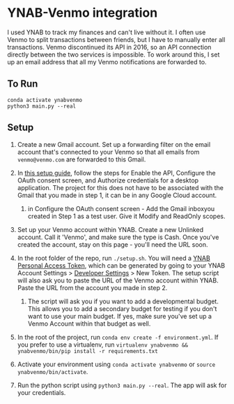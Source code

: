 # YNAB-Venmo integration

I used YNAB to track my finances and can't live without it. I often use Venmo to split transactions between friends, but I have to manually enter all transactions. Venmo discontinued its API in 2016, so an API connection directly between the two services is impossible. 
To work around this, I set up an email address that all my Venmo notifications are forwarded to.

## To Run

```
conda activate ynabvenmo
python3 main.py --real
```


## Setup 

1. Create a new Gmail account. Set up a forwarding filter on the email account that's connected to your Venmo so that all emails from `venmo@venmo.com` are forwarded to this Gmail. 

2. In [this setup guide](https://developers.google.com/gmail/api/quickstart/python#set-up-environment), follow the steps for Enable the API, Configure the OAuth consent screen, and Authorize credentials for a desktop application. The project for this does not have to be associated with the Gmail that you made in step 1, it can be in any Google Cloud account. 

    1. in Configure the OAuth consent screen - Add the Gmail inboxyou created in Step 1 as a test user. Give it Modify and ReadOnly scopes. 

3. Set up your Venmo account within YNAB. Create a new Unlinked account. Call it 'Venmo', and make sure the type is Cash. Once you've created the account, stay on this page - you'll need the URL soon. 

4. In the root folder of the repo, run `./setup.sh`. You will need a [YNAB Personal Access Token](https://api.ynab.com/#personal-access-tokens), which can be generated by going to your YNAB Account Settings > [Developer Settings](https://app.ynab.com/settings/developer) > New Token. The setup script will also ask you to paste the URL of the Venmo account within YNAB. Paste the URL from the account you made in step 2. 

    1. The script will ask you if you want to add a developmental budget. This allows you to add a secondary budget for testing if you don't want to use your main budget. If yes, make sure you've set up a Venmo Account within that budget as well. 

5. In the root of the project, run `conda env create -f environment.yml`. 
If you prefer to use a virtualenv, run `virtualenv ynabvenmo && ynabvenmo/bin/pip install -r requirements.txt`

6. Activate your environment using `conda activate ynabvenmo` 
or `source ynabvenmo/bin/activate`.

7. Run the python script using `python3 main.py --real`. The app will ask for your credentials. 